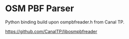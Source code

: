 OSM PBF Parser
==============

Python binding build upon osmpbfreader.h from Canal TP.

https://github.com/CanalTP/libosmpbfreader
